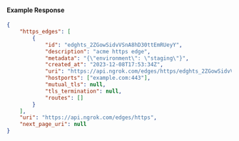 <!-- Code generated for API Clients. DO NOT EDIT. -->

#### Example Response

```json
{
	"https_edges": [
		{
			"id": "edghts_2ZGowSidvVSnA8hD30ttEmRUeyY",
			"description": "acme https edge",
			"metadata": "{\"environment\": \"staging\"}",
			"created_at": "2023-12-08T17:53:34Z",
			"uri": "https://api.ngrok.com/edges/https/edghts_2ZGowSidvVSnA8hD30ttEmRUeyY",
			"hostports": ["example.com:443"],
			"mutual_tls": null,
			"tls_termination": null,
			"routes": []
		}
	],
	"uri": "https://api.ngrok.com/edges/https",
	"next_page_uri": null
}
```
